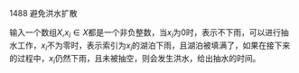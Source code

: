 1488 避免洪水扩散



输入一个数组$X$,$x_i \in X$都是一个非负整数，当$x_i$为0时，表示不下雨，可以进行抽水工作，$x_i$不为零时，表示索引为$x_i$的湖泊下雨，且湖泊被填满了，如果在接下来的过程中，$x_i$仍然下雨，且未被抽空，则会发生洪水，给出抽水的时间。



